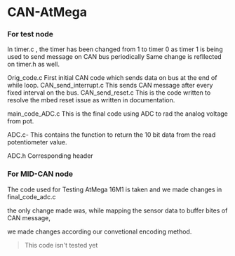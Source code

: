 # CAN-AtMega

### For test node
In timer.c , the timer has been changed from 1 to timer 0 as timer 1 is being used to send message on CAN bus periodically Same change is refllected on timer.h as well.

Orig_code.c First initial CAN code which sends data on bus at the end of while loop.
CAN_send_interrupt.c This sends CAN message after every fixed interval on the bus.
CAN_send_reset.c This is the code written to resolve the mbed reset issue as written in documentation.

main_code_ADC.c This is the final code using ADC to rad the analog voltage from pot.

ADC.c- This contains the function to return the 10 bit data from the read potentiometer value.

ADC.h Corresponding header



### For MID-CAN node

The code used for Testing AtMega 16M1 is taken and we made changes in final_code_adc.c 

the only change made was, while mapping the sensor data to buffer bites of CAN message, 

we made changes according our convetional encoding method.

> This code isn't tested yet

